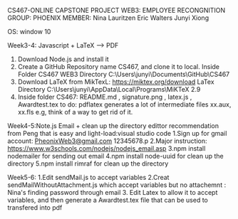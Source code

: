 CS467-ONLINE CAPSTONE PROJECT
WEB3: EMPLOYEE RECONGNITION
GROUP: PHOENIX
MEMBER:
Nina Lauritzen
Eric Walters
Junyi Xiong


OS: window 10

Week3-4: Javascript + LaTeX --> PDF
1. Download Node.js and install it
2. Create a GitHub Repository name CS467, and clone it to local. Inside Folder CS467
   WEB3 Directory   C:\Users\junyi\Documents\GitHub\CS467
3. Download LaTeX from MikTexL: https://miktex.org/download
   LaTex Directory   C:\Users\junyi\AppData\Local\Programs\MiKTeX 2.9
4. Inside folder CS467: README.md , signature.png , latex.js , Awardtest.tex
to do: pdflatex generates a lot of intermediate files xx.aux, xx.fls e.g, think of a way to get rid of it.


Week4-5:Note.js Email + clean up the directory
edittor recommendation from Peng that is easy and light-load:visual studio code
1.Sign up for gmail account: 
 PheonixWeb3@gmail.com   12345678.p
2.Major instruction: https://www.w3schools.com/nodejs/nodejs_email.asp
3.npm install nodemailer for sending out email
4.npm install node-uuid for clean up the directory
5.npm install rimraf for clean up the directory


Week5-6:
1.Edit sendMail.js to accept variables
2.Creat sendMailWithoutAttachment.js which accept variables but no attachemnt : Nina's finding password through email
3. Edit Latex to allow it to accept variables, and then generate a Awardtest.tex file that can be used to transfered into pdf








